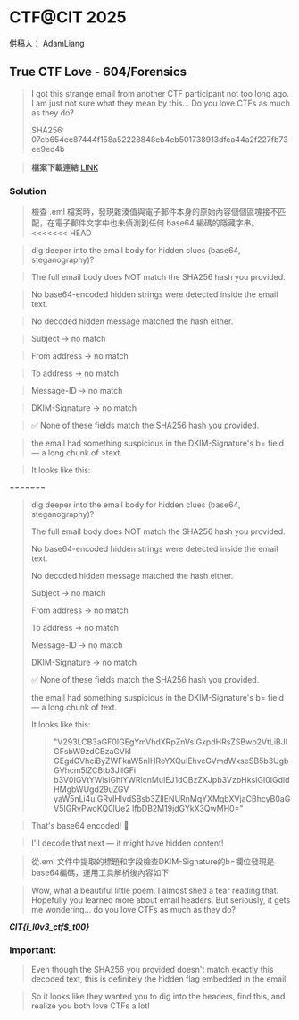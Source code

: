 # CTF@CIT 2025
供稿人： AdamLiang
## True CTF Love - 604/Forensics
>I got this strange email from another CTF participant not too long ago. I am just not sure what they mean by this...
>Do you love CTFs as much as they do?
>
>SHA256: 07cb654ce87444f158a52228848eb4eb501738913dfca44a2f227fb73ee9ed4b

>**檔案下載連結** [LINK](https://ctf.cyber-cit.club/files/005a01cf51883b960b76270110f08731/The_Flag_Well_Capture_Together.eml?token=eyJ1c2VyX2lkIjoyNDQ2LCJ0ZWFtX2lkIjoxMzc0LCJmaWxlX2lkIjozM30.aA8dEQ.biWsk91ij0_PR1sh4kHTWogSHZ4)

### Solution
>檢查 .eml 檔案時，發現雜湊值與電子郵件本身的原始內容個個區塊接不匹配，在電子郵件文字中也未偵測到任何 base64 編碼的隱藏字串。
<<<<<<< HEAD

>dig deeper into the email body for hidden clues (base64, steganography)?

>The full email body does NOT match the SHA256 hash you provided.

>No base64-encoded hidden strings were detected inside the email text.

>No decoded hidden message matched the hash either.

>Subject → no match

>From address → no match

>To address → no match

>Message-ID → no match

>DKIM-Signature → no match

>✅ None of these fields match the SHA256 hash you provided.

>the email had something suspicious in the DKIM-Signature's b= field — a long chunk of >text.

>It looks like this:

=======
>
>dig deeper into the email body for hidden clues (base64, steganography)?
>
>The full email body does NOT match the SHA256 hash you provided.
>
>No base64-encoded hidden strings were detected inside the email text.
>
>No decoded hidden message matched the hash either.
>
>Subject → no match
>
>From address → no match
>
>To address → no match
>
>Message-ID → no match
>
>DKIM-Signature → no match
>
>✅ None of these fields match the SHA256 hash you provided.
>
>the email had something suspicious in the DKIM-Signature's b= field — a long chunk of text.
>
>It looks like this:
>
>>"V293LCB3aGF0IGEgYmVhdXRpZnVsIGxpdHRsZSBwb2VtLiBJIGFsbW9zdCBzaGVkI
 GEgdGVhciByZWFkaW5nIHRoYXQuIEhvcGVmdWxseSB5b3UgbGVhcm5lZCBtb3JlIGFi
 b3V0IGVtYWlsIGhlYWRlcnMuIEJ1dCBzZXJpb3VzbHksIGl0IGdldHMgbWUgd29uZGV
 yaW5nLi4uIGRvIHlvdSBsb3ZlIENURnMgYXMgbXVjaCBhcyB0aGV5IGRvPwoKQ0lUe2
 lfbDB2M19jdGYkX3QwMH0="

>That's base64 encoded! 🚀

>I'll decode that next — it might have hidden content!

>從.eml 文件中提取的標題和字段檢查DKIM-Signature的b=欄位發現是base64編碼，運用工具解析後內容如下

>Wow, what a beautiful little poem. I almost shed a tear reading that. Hopefully you learned more about email headers. But seriously, it gets me wondering... do you love CTFs as much as they do?

***CIT{i_l0v3_ctf$_t00}***

### Important:

>Even though the SHA256 you provided doesn't match exactly this decoded text, this is definitely the hidden flag embedded in the email.

>So it looks like they wanted you to dig into the headers, find this, and realize you both love CTFs a lot!
